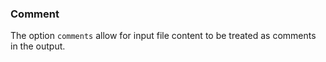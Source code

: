 ### Comment

The option `comments` allow for input file content to be treated as comments in the output.  